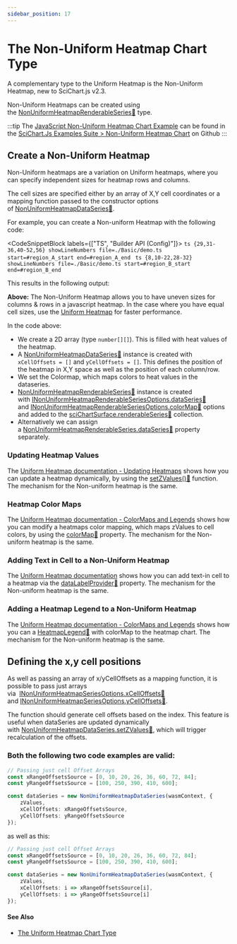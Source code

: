 ```yaml
---
sidebar_position: 17
---
```


# The Non-Uniform Heatmap Chart Type

A complementary type to the Uniform Heatmap is the Non-Uniform Heatmap, new to SciChart.js v2.3.

Non-Uniform Heatmaps can be created using the [NonUniformHeatmapRenderableSeries:blue_book:](https://www.scichart.com/documentation/js/current/typedoc/classes/nonuniformheatmaprenderableseries.html) type.

:::tip
The [JavaScript Non-Uniform Heatmap Chart Example](https://demo.scichart.com/javascript-non-uniform-heatmap-chart) can be found in the [SciChart.Js Examples Suite > Non-Uniform Heatmap Chart](https://github.com/ABTSoftware/SciChart.JS.Examples/tree/master/Examples/src/components/Examples/Charts2D/BasicChartTypes/NonUniformHeatmapChart) on Github
:::

<ChartFromSciChartDemo
    src="https://www.scichart.com/demo/iframe/non-uniform-heatmap-chart"
    title="Digital Mountain Series Chart"
/>

## Create a Non-Uniform Heatmap

Non-Uniform heatmaps are a variation on Uniform heatmaps, where you can specify independent sizes for heatmap rows and columns.

The cell sizes are specified either by an array of X,Y cell coordinates or a mapping function passed to the constructor options of [NonUniformHeatmapDataSeries:blue_book:](https://www.scichart.com/documentation/js/current/typedoc/classes/nonuniformheatmapdataseries.html).

For example, you can create a Non-uniform Heatmap with the following code:

<CodeSnippetBlock labels={["TS", "Builder API (Config)"]}>
    ```ts {29,31-36,40-52,56} showLineNumbers file=./Basic/demo.ts start=#region_A_start end=#region_A_end
    ```
    ```ts {8,10-22,28-32} showLineNumbers file=./Basic/demo.ts start=#region_B_start end=#region_B_end
    ```
</CodeSnippetBlock>

This results in the following output:

<LiveDocSnippet name="./Basic/demo" />

**Above:** The Non-Uniform Heatmap allows you to have uneven sizes for columns & rows in a javascript heatmap. In the case where you have equal cell sizes, use the [Uniform Heatmap](/2d-charts/chart-types/uniform-heatmap-renderable-series/uniform-heatmap-chart-type) for faster performance.

In the code above:

*   We create a 2D array (type `number[][]`). This is filled with heat values of the heatmap.
*   A [NonUniformHeatmapDataSeries:blue_book:](https://www.scichart.com/documentation/js/current/typedoc/classes/nonuniformheatmapdataseries.html) instance is created with `xCellOffsets = []` and `yCellOffsets = []`. This defines the position of the heatmap in X,Y space as well as the position of each column/row.
*   We set the Colormap, which maps colors to heat values in the dataseries.
*   [NonUniformHeatmapRenderableSeries:blue_book:](https://www.scichart.com/documentation/js/current/typedoc/classes/nonuniformheatmaprenderableseries.html) instance is created with [INonUniformHeatmapRenderableSeriesOptions.dataSeries:blue_book:](https://www.scichart.com/documentation/js/current/typedoc/interfaces/inonuniformheatmaprenderableseriesoptions.html#dataseries) and [INonUniformHeatmapRenderableSeriesOptions.colorMap:blue_book:](https://www.scichart.com/documentation/js/current/typedoc/interfaces/inonuniformheatmaprenderableseriesoptions.html#colormap) options and added to the [sciChartSurface.renderableSeries:blue_book:](https://www.scichart.com/documentation/js/current/typedoc/classes/scichartsurface.html#renderableseries) collection.
*   Alternatively we can assign a [NonUniformHeatmapRenderableSeries.dataSeries:blue_book:](https://www.scichart.com/documentation/js/current/typedoc/classes/nonuniformheatmaprenderableseries.html#dataseries) property separately.

### Updating Heatmap Values

The [Uniform Heatmap documentation - Updating Heatmaps](/2d-charts/chart-types/uniform-heatmap-renderable-series/updating-realtime) shows how you can update a heatmap dynamically, by using the [setZValues():blue_book:](https://www.scichart.com/documentation/js/current/typedoc/classes/nonuniformheatmapdataseries.html#setzvalues) function. The mechanism for the Non-uniform heatmap is the same.

### Heatmap Color Maps 

The [Uniform Heatmap documentation - ColorMaps and Legends](/2d-charts/chart-types/uniform-heatmap-renderable-series/uniform-heatmap-chart-type) shows how you can modify a heatmaps color mapping, which maps zValues to cell colors, by using the [colorMap:blue_book:](https://www.scichart.com/documentation/js/current/typedoc/classes/nonuniformheatmaprenderableseries.html#colormap) property. The mechanism for the Non-uniform heatmap is the same.

### Adding Text in Cell to a Non-Uniform Heatmap

The [Uniform Heatmap documentation](/2d-charts/chart-types/uniform-heatmap-renderable-series/uniform-heatmap-chart-type) shows how you can add text-in cell to a heatmap via the [dataLabelProvider:blue_book:](https://www.scichart.com/documentation/js/current/typedoc/classes/nonuniformheatmaprenderableseries.html#dataLabelProvider) property. The mechanism for the Non-uniform heatmap is the same.

### Adding a Heatmap Legend to a Non-Uniform Heatmap

The [Uniform Heatmap documentation - ColorMaps and Legends](/2d-charts/chart-types/uniform-heatmap-renderable-series/uniform-heatmap-chart-type) shows how you can a [HeatmapLegend:blue_book:](https://www.scichart.com/documentation/js/current/typedoc/classes/heatmaplegend.html) with colorMap to the heatmap chart. The mechanism for the Non-uniform heatmap is the same. 

## Defining the x,y cell positions

As well as passing an array of x/yCellOffsets as a mapping function, it is possible to pass just arrays via  [INonUniformHeatmapSeriesOptions.xCellOffsets:blue_book:](https://www.scichart.com/documentation/js/current/typedoc/interfaces/inonuniformheatmapseriesoptions.html#xcelloffsets) and [INonUniformHeatmapSeriesOptions.yCellOffsets:blue_book:](https://www.scichart.com/documentation/js/current/typedoc/interfaces/inonuniformheatmapseriesoptions.html#ycelloffsets).

The function should generate cell offsets based on the index. This feature is useful when dataSeries are updated dynamically with [NonUniformHeatmapDataSeries.setZValues:blue_book:](https://www.scichart.com/documentation/js/current/typedoc/classes/nonuniformheatmapdataseries.html#setZValues), which will trigger recalculation of the offsets.

### Both the following two code examples are valid:

```ts {7-8} showLineNumbers
// Passing just cell Offset Arrays
const xRangeOffsetsSource = [0, 10, 20, 26, 36, 60, 72, 84];
const yRangeOffsetsSource = [100, 250, 390, 410, 600]; 

const dataSeries = new NonUniformHeatmapDataSeries(wasmContext, {
    zValues,
    xCellOffsets: xRangeOffsetsSource,
    yCellOffsets: yRangeOffsetsSource
});
```

as well as this:

```ts {7-8} showLineNumbers
// Passing just cell Offset Arrays
const xRangeOffsetsSource = [0, 10, 20, 26, 36, 60, 72, 84];
const yRangeOffsetsSource = [100, 250, 390, 410, 600]; 

const dataSeries = new NonUniformHeatmapDataSeries(wasmContext, {
    zValues,
    xCellOffsets: i => xRangeOffsetsSource[i],
    yCellOffsets: i => yRangeOffsetsSource[i]
});
```

#### See Also

* [The Uniform Heatmap Chart Type](/2d-charts/chart-types/uniform-heatmap-renderable-series/uniform-heatmap-chart-type)